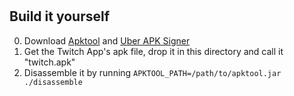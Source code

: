 # 

## Build it yourself

0. Download [Apktool](https://ibotpeaches.github.io/Apktool/) and [Uber APK Signer](https://github.com/patrickfav/uber-apk-signer/releases/latest)
1. Get the Twitch App's apk file, drop it in this directory and call it "twitch.apk"
2. Disassemble it by running `APKTOOL_PATH=/path/to/apktool.jar ./disassemble`


